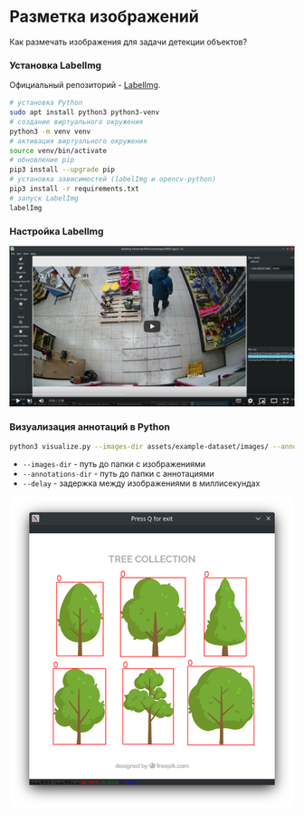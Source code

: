 # Разметка изображений
Как размечать изображения для задачи детекции объектов?

### Установка LabelImg

Официальный репозиторий - [LabelImg](https://github.com/heartexlabs/labelImg).

```bash
# установка Python
sudo apt install python3 python3-venv
# создание виртуального окружения
python3 -m venv venv
# активация виртуального окружения
source venv/bin/activate
# обновление pip
pip3 install --upgrade pip
# установка зависимостей (labelImg и opencv-python)
pip3 install -r requirements.txt
# запуск LabelImg
labelImg
```

### Настройка LabelImg

[![](assets/readme-images/01-labelimg-set-up.png)](https://youtu.be/H6YZkKpGJK4)

### Визуализация аннотаций в Python

```bash
python3 visualize.py --images-dir assets/example-dataset/images/ --annotations-dir assets/example-dataset/annotations/ --delay 5000
```
- `--images-dir` - путь до папки с изображениями
- `--annotations-dir` - путь до папки с аннотациями
- `--delay` - задержка между изображениями в миллисекундах

![](assets/readme-images/02-visualization.png)
